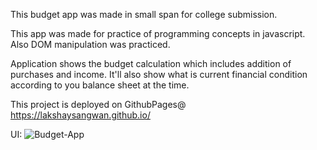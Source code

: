 This budget app was made in small span for college submission.

This app was made for practice of programming concepts in javascript. Also DOM manipulation was practiced. 

Application shows the budget calculation which includes addition of purchases and income. It'll also show what is current financial condition according to you balance sheet at the time.

This project is deployed on GithubPages@ https://lakshaysangwan.github.io/

UI:
![Budget-App](https://i.imgur.com/A0Ix1df.png)

